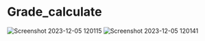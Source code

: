 # Grade_calculate


![Screenshot 2023-12-05 120115](https://github.com/rensibhimani/Grade_calculate/assets/137809172/8aac1f96-1e01-4d83-b597-d48b80809ed6)
![Screenshot 2023-12-05 120141](https://github.com/rensibhimani/Grade_calculate/assets/137809172/91aeda20-9f4d-4989-baf7-1177da0c4830)
